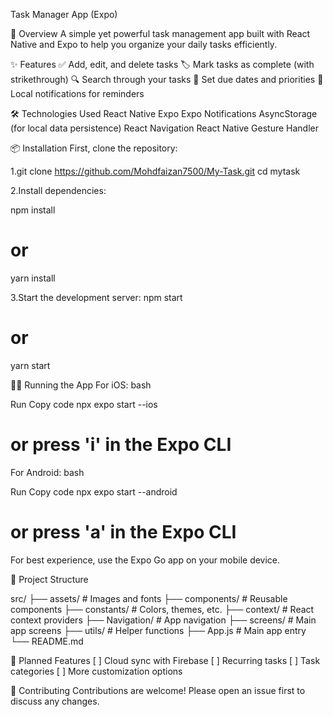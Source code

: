 Task Manager App (Expo)

📱 Overview
A simple yet powerful task management app built with React Native and Expo to help you organize your daily tasks efficiently.

✨ Features
✅ Add, edit, and delete tasks
🏷️ Mark tasks as complete (with strikethrough)
🔍 Search through your tasks
📅 Set due dates and priorities
🚀 Local notifications for reminders


🛠️ Technologies Used
React Native
Expo
Expo Notifications
AsyncStorage (for local data persistence)
React Navigation
React Native Gesture Handler

📦 Installation
First, clone the repository:

1.git clone https://github.com/Mohdfaizan7500/My-Task.git
cd mytask

2.Install dependencies:

npm install
# or
yarn install

3.Start the development server:
npm start
# or
yarn start

🏃‍♂️ Running the App
For iOS:
bash

Run
Copy code
npx expo start --ios
# or press 'i' in the Expo CLI

For Android:
bash

Run
Copy code
npx expo start --android
# or press 'a' in the Expo CLI

For best experience, use the Expo Go app on your mobile device.

📂 Project Structure

src/
├── assets/            # Images and fonts
├── components/        # Reusable components
├── constants/         # Colors, themes, etc.
├── context/           # React context providers
├── Navigation/        # App navigation
├── screens/           # Main app screens
├── utils/             # Helper functions
├── App.js            # Main app entry
└── README.md

📝 Planned Features
[ ] Cloud sync with Firebase
[ ] Recurring tasks
[ ] Task categories
[ ] More customization options


🤝 Contributing
Contributions are welcome! Please open an issue first to discuss any changes.